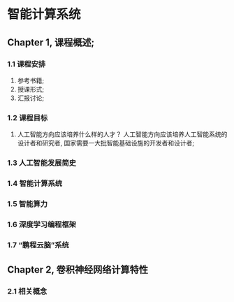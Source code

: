 # 智能计算系统
## Chapter 1, 课程概述; 
### 1.1 课程安排
1. 参考书籍; 
2. 授课形式; 
3. 汇报讨论; 

### 1.2 课程目标
1. 人工智能方向应该培养什么样的人才？ 人工智能方向应该培养人工智能系统的设计者和研究者, 国家需要一大批智能基础设施的开发者和设计者; 

### 1.3 人工智能发展简史

### 1.4 智能计算系统

### 1.5 智能算力

### 1.6 深度学习编程框架

### 1.7 “鹏程云脑”系统

## Chapter 2, 卷积神经网络计算特性
### 2.1 相关概念






